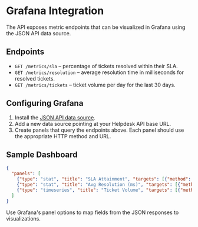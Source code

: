 # Grafana Integration

The API exposes metric endpoints that can be visualized in Grafana using the JSON API data source.

## Endpoints

- `GET /metrics/sla` – percentage of tickets resolved within their SLA.
- `GET /metrics/resolution` – average resolution time in milliseconds for resolved tickets.
- `GET /metrics/tickets` – ticket volume per day for the last 30 days.

## Configuring Grafana

1. Install the [JSON API data source](https://grafana.com/grafana/plugins/simpod-json-datasource/).
2. Add a new data source pointing at your Helpdesk API base URL.
3. Create panels that query the endpoints above. Each panel should use the appropriate HTTP method and URL.

## Sample Dashboard

```json
{
  "panels": [
    {"type": "stat", "title": "SLA Attainment", "targets": [{"method": "GET", "url": "/metrics/sla"}]},
    {"type": "stat", "title": "Avg Resolution (ms)", "targets": [{"method": "GET", "url": "/metrics/resolution"}]},
    {"type": "timeseries", "title": "Ticket Volume", "targets": [{"method": "GET", "url": "/metrics/tickets"}]}
  ]
}
```

Use Grafana's panel options to map fields from the JSON responses to visualizations.
